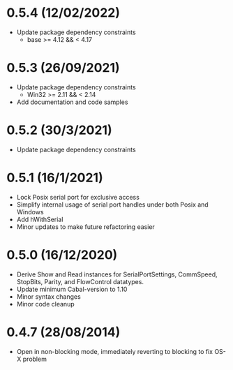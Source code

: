 0.5.4 (12/02/2022)
==================
* Update package dependency constraints
    * base >= 4.12 && < 4.17

0.5.3 (26/09/2021)
==================
* Update package dependency constraints
    * Win32 >= 2.11 && < 2.14
* Add documentation and code samples

0.5.2 (30/3/2021)
=================
* Update package dependency constraints

0.5.1 (16/1/2021)
=================
* Lock Posix serial port for exclusive access
* Simplify internal usage of serial port handles under both Posix and Windows
* Add hWithSerial
* Minor updates to make future refactoring easier

0.5.0 (16/12/2020)
==================
* Derive Show and Read instances for SerialPortSettings, CommSpeed, StopBits, Parity, and FlowControl datatypes.
* Update minimum Cabal-version to 1.10
* Minor syntax changes
* Minor code cleanup

0.4.7 (28/08/2014)
================

* Open in non-blocking mode, immediately reverting to blocking to fix OS-X problem
